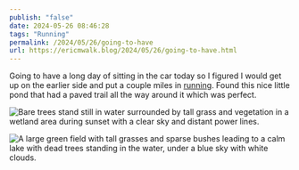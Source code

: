 ```yaml
---
publish: "false"
date: 2024-05-26 08:46:28
tags: "Running"
permalink: /2024/05/26/going-to-have
url: https://ericmwalk.blog/2024/05/26/going-to-have.html
---
```


Going to have a long day of sitting in the car today so I figured I would get up on the earlier side and put a couple miles in [running](https://strava.com/activities/11502629442). Found this nice little pond that had a paved trail all the way around it which was perfect.

![Bare trees stand still in water surrounded by tall grass and vegetation in a wetland area during sunset with a clear sky and distant power lines.](https://ericmwalk.blog/uploads/2024/img-0058.jpeg)

![A large green field with tall grasses and sparse bushes leading to a calm lake with dead trees standing in the water, under a blue sky with white clouds.](https://ericmwalk.blog/uploads/2024/img-0060.jpeg)